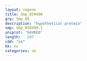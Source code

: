 ```yaml
---
layout: smgene
title: Smp_059490
grp: Smp_05
description: "hypothetical protein"
smp: Smp_059490.1
uniprot: "G4VKE0"
length:   207
cdd: "ns"
kk: ns
categories: sm
---
```

